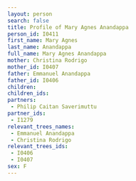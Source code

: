 ```yaml
---
layout: person
search: false
title: Profile of Mary Agnes Anandappa
person_id: I0411
first_name: Mary Agnes
last_name: Anandappa
full_name: Mary Agnes Anandappa
mother: Christina Rodrigo
mother_id: I0407
father: Emmanuel Anandappa
father_id: I0406
children:
children_ids:
partners:
 - Philip Caitan Saverimuttu
partner_ids:
 - I1279
relevant_trees_names:
 - Emmanuel Anandappa
 - Christina Rodrigo
relevant_trees_ids:
 - I0406
 - I0407
sex: F
---
```



